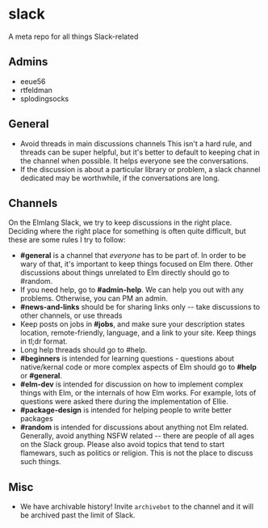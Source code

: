 # slack
A meta repo for all things Slack-related


## Admins

- eeue56
- rtfeldman
- splodingsocks


## General

- Avoid threads in main discussions channels This isn't a hard rule, and threads can be super helpful, but it's better to default to keeping chat in the channel when possible. It helps everyone see the conversations.
- If the discussion is about a particular library or problem, a slack channel dedicated may be worthwhile, if the conversations are long.

## Channels

On the Elmlang Slack, we try to keep discussions in the right place. Deciding where the right place for something is often quite difficult, but these are some rules I try to follow:

- **#general** is a channel that _everyone_ has to be part of. In order to be wary of that, it's important to keep things focused on Elm there. Other discussions about things unrelated to Elm directly should go to #random.
- If you need help, go to **#admin-help**. We can help you out with any problems. Otherwise, you can PM an admin.
- **#news-and-links** should be for sharing links only -- take discussions to other channels, or use threads 
- Keep posts on jobs in **#jobs**, and make sure your description states location, remote-friendly, language, and a link to your site. Keep things in tl;dr format.
- Long help threads should go to #help. 
- **#beginners** is intended for learning questions - questions about native/kernal code or more complex aspects of Elm should go to **#help** or **#general**.
- **#elm-dev** is intended for discussion on how to implement complex things with Elm, or the internals of how Elm works. For example, lots of questions were asked there during the implementation of Ellie. 
- **#package-design** is intended for helping people to write better packages
- **#random** is intended for discussions about anything not Elm related. Generally, avoid anything NSFW related -- there are people of all ages on the Slack group. Please also avoid topics that tend to start flamewars, such as politics or religion. This is not the place to discuss such things.

## Misc
- We have archivable history! Invite `archivebot` to the channel and it will be archived past the limit of Slack.
